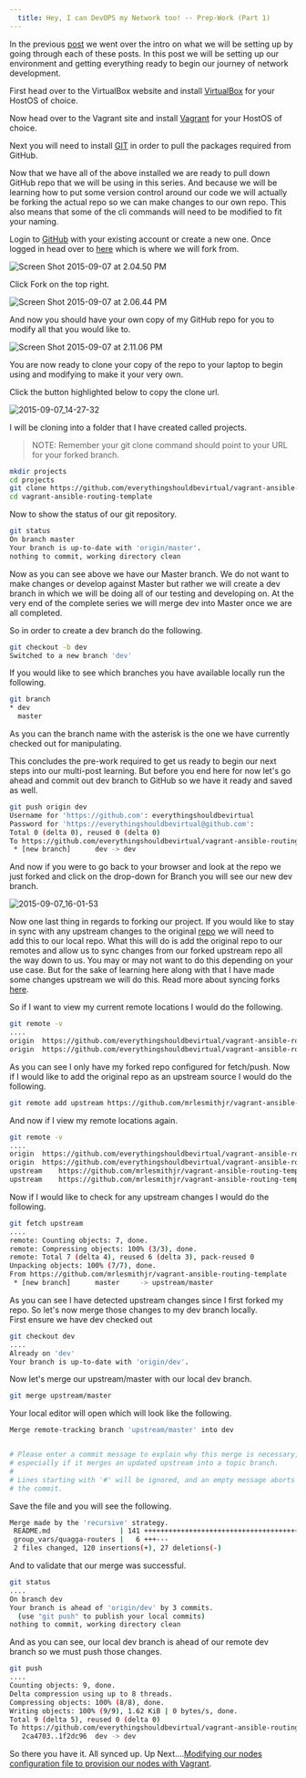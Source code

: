 ```yaml
---
  title: Hey, I can DevOPS my Network too! -- Prep-Work (Part 1)
---
```


In the previous
[post](http://everythingshouldbevirtual.com/hey-i-can-devops-my-network-too-intro)
we went over the intro on what we will be setting up by going through
each of these posts. In this post we will be setting up our environment
and getting everything ready to begin our journey of network
development.

First head over to the VirtualBox website and install
[VirtualBox](https://www.virtualbox.org/wiki/Downloads) for your HostOS
of choice.

Now head over to the Vagrant site and install
[Vagrant](https://www.vagrantup.com/downloads.html) for your HostOS of
choice.

Next you will need to install
[GIT](https://git-scm.com/book/en/v2/Getting-Started-Installing-Git) in
order to pull the packages required from GitHub.

Now that we have all of the above installed we are ready to pull down
GitHub repo that we will be using in this series. And because we will be
learning how to put some version control around our code we will
actually be forking the actual repo so we can make changes to our own
repo. This also means that some of the cli commands will need to be
modified to fit your naming.

Login to [GitHub](https://github.com/) with your existing account or
create a new one. Once logged in head over to
[here](https://github.com/mrlesmithjr/vagrant-ansible-routing-template) which
is where we will fork from.

![Screen Shot 2015-09-07 at 2.04.50 PM](../../assets/Screen-Shot-2015-09-07-at-2.04.50-PM-300x211.png)

Click Fork on the top right.

![Screen Shot 2015-09-07 at 2.06.44 PM](../../assets/Screen-Shot-2015-09-07-at-2.06.44-PM1-300x162.png)

And now you should have your own copy of my GitHub repo for you to
modify all that you would like to.

![Screen Shot 2015-09-07 at 2.11.06 PM](../../assets/Screen-Shot-2015-09-07-at-2.11.06-PM-300x218.png)

You are now ready to clone your copy of the repo to your laptop to begin
using and modifying to make it your very own.

Click the button highlighted below to copy the clone url.

![2015-09-07_14-27-32](../../assets/2015-09-07_14-27-32-300x226.png)

I will be cloning into a folder that I have created called projects.

> NOTE: Remember your git clone command should point to your URL
> for your forked branch.

```bash
mkdir projects
cd projects
git clone https://github.com/everythingshouldbevirtual/vagrant-ansible-routing-template.git
cd vagrant-ansible-routing-template
```

Now to show the status of our git repository.

```bash
git status
On branch master
Your branch is up-to-date with 'origin/master'.
nothing to commit, working directory clean
```

Now as you can see above we have our Master branch. We do not want to
make changes or develop against Master but rather we will create a dev
branch in which we will be doing all of our testing and developing on.
At the very end of the complete series we will merge dev into Master
once we are all completed.

So in order to create a dev branch do the following.

```bash
git checkout -b dev
Switched to a new branch 'dev'
```

If you would like to see which branches you have available locally run
the following.

```bash
git branch
* dev
  master
```

As you can the branch name with the asterisk is the one we have
currently checked out for manipulating.

This concludes the pre-work required to get us ready to begin our next
steps into our multi-post learning. But before you end here for now
let's go ahead and commit out dev branch to GitHub so we have it ready
and saved as well.

```bash
git push origin dev
Username for 'https://github.com': everythingshouldbevirtual
Password for 'https://everythingshouldbevirtual@github.com':
Total 0 (delta 0), reused 0 (delta 0)
To https://github.com/everythingshouldbevirtual/vagrant-ansible-routing-template.git
 * [new branch]      dev -> dev
```

And now if you were to go back to your browser and look at the repo we
just forked and click on the drop-down for Branch you will see our new
dev branch.

![2015-09-07_16-01-53](../../assets/2015-09-07_16-01-53-300x177.png)

Now one last thing in regards to forking our project. If you would like
to stay in sync with any upstream changes to the
original [repo](https://github.com/mrlesmithjr/vagrant-ansible-routing-template) we
will need to add this to our local repo. What this will do is add the
original repo to our remotes and allow us to sync changes from our
forked upstream repo all the way down to us. You may or may not want to
do this depending on your use case. But for the sake of learning here
along with that I have made some changes upstream we will do this. Read
more about syncing forks
[here](https://help.github.com/articles/syncing-a-fork/).

So if I want to view my current remote locations I would do the
following.

```bash
git remote -v
....
origin  https://github.com/everythingshouldbevirtual/vagrant-ansible-routing-template.git (fetch)
origin  https://github.com/everythingshouldbevirtual/vagrant-ansible-routing-template.git (push)
```

As you can see I only have my forked repo configured for fetch/push. Now if I
would like to add the original repo as an upstream source I would do the following.

```bash
git remote add upstream https://github.com/mrlesmithjr/vagrant-ansible-routing-template.git
```

And now if I view my remote locations again.

```bash
git remote -v
....
origin  https://github.com/everythingshouldbevirtual/vagrant-ansible-routing-template.git (fetch)
origin  https://github.com/everythingshouldbevirtual/vagrant-ansible-routing-template.git (push)
upstream    https://github.com/mrlesmithjr/vagrant-ansible-routing-template.git (fetch)
upstream    https://github.com/mrlesmithjr/vagrant-ansible-routing-template.git (push)
```

Now if I would like to check for any upstream changes I would do the
following.

```bash
git fetch upstream
....
remote: Counting objects: 7, done.
remote: Compressing objects: 100% (3/3), done.
remote: Total 7 (delta 4), reused 6 (delta 3), pack-reused 0
Unpacking objects: 100% (7/7), done.
From https://github.com/mrlesmithjr/vagrant-ansible-routing-template
 * [new branch]      master     -> upstream/master
```

As you can see I have detected upstream changes since I first forked my
repo. So let's now merge those changes to my dev branch locally.\
First ensure we have dev checked out

```bash
git checkout dev
....
Already on 'dev'
Your branch is up-to-date with 'origin/dev'.
```

Now let's merge our upstream/master with our local dev branch.

```bash
git merge upstream/master
```

Your local editor will open which will look like the following.

```bash
Merge remote-tracking branch 'upstream/master' into dev


# Please enter a commit message to explain why this merge is necessary,
# especially if it merges an updated upstream into a topic branch.
#
# Lines starting with '#' will be ignored, and an empty message aborts
# the commit.
```

Save the file and you will see the following.

```bash
Merge made by the 'recursive' strategy.
 README.md                 | 141 +++++++++++++++++++++++++++++++++++++++++++++++++++++++++++++++++++++++++++++++++++++++++++++++++++++++++++++++++++++------------------------
 group_vars/quagga-routers |   6 +++---
 2 files changed, 120 insertions(+), 27 deletions(-)
```

And to validate that our merge was successful.

```bash
git status
....
On branch dev
Your branch is ahead of 'origin/dev' by 3 commits.
  (use "git push" to publish your local commits)
nothing to commit, working directory clean
```

And as you can see, our local dev branch is ahead of our remote dev
branch so we must push those changes.

```bash
git push
....
Counting objects: 9, done.
Delta compression using up to 8 threads.
Compressing objects: 100% (8/8), done.
Writing objects: 100% (9/9), 1.62 KiB | 0 bytes/s, done.
Total 9 (delta 5), reused 0 (delta 0)
To https://github.com/everythingshouldbevirtual/vagrant-ansible-routing-template.git
   2ca4703..1f2dc96  dev -> dev
```

So there you have it. All synced up.
Up Next....[Modifying our nodes configuration file to provision our nodes with Vagrant](http://everythingshouldbevirtual.com/hey-i-can-devops-my-network-too-define-nodes-part-2).
